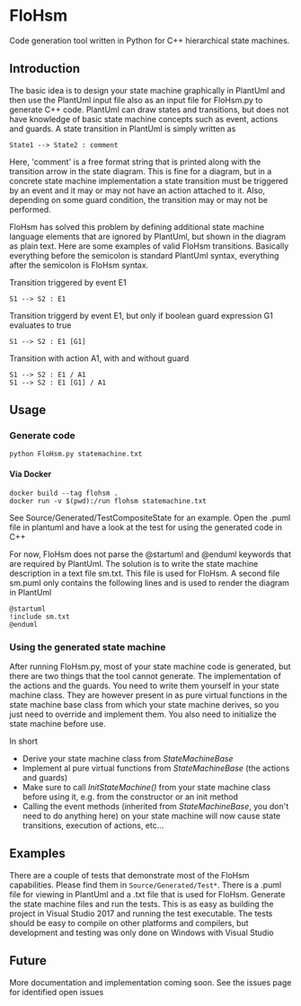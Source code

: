 # FloHsm
Code generation tool written in Python for C++ hierarchical state machines.

## Introduction
The basic idea is to design your state machine graphically in PlantUml and then use the PlantUml input file also as an input file for FloHsm.py to generate C++ code. PlantUml can draw states and transitions, but does not have knowledge of basic state machine concepts such as event, actions and guards. A state transition in PlantUml is simply written as
```
State1 --> State2 : comment
```
Here, 'comment' is a free format string that is printed along with the transition arrow in the state diagram. This is fine for a diagram, but in a concrete state machine implementation a state transition must be triggered by an event and it may or may not have an action attached to it. Also, depending on some guard condition, the transition may or may not be performed.

FloHsm has solved this problem by defining additional state machine language elements that are ignored by PlantUml, but shown in the diagram as plain text. Here are some examples of valid FloHsm transitions. Basically everything before the semicolon is standard PlantUml syntax, everything after the semicolon is FloHsm syntax.

Transition triggered by event E1
```
S1 --> S2 : E1
```
Transition triggerd by event E1, but only if boolean guard expression G1 evaluates to true
```
S1 --> S2 : E1 [G1]
```
Transition with action A1, with and without guard
```
S1 --> S2 : E1 / A1
S1 --> S2 : E1 [G1] / A1
```

## Usage
### Generate code
```
python FloHsm.py statemachine.txt
```
#### Via Docker
```
docker build --tag flohsm .
docker run -v $(pwd):/run flohsm statemachine.txt
```


See Source/Generated/TestCompositeState for an example. Open the .puml file in plantuml and have a look at the test for using the generated code in C++

For now, FloHsm does not parse the @startuml and @enduml keywords that are required by PlantUml. The solution is to write the state machine description in a text file sm.txt. This file is used for FloHsm. A second file sm.puml only contains the following lines and is used to render the diagram in PlantUml
```
@startuml
!include sm.txt
@enduml
```

### Using the generated state machine
After running FloHsm.py, most of your state machine code is generated, but there are two things that the tool cannot generate. The implementation of the actions and the guards. You need to write them yourself in your state machine class. They are however present in as pure virtual functions in the state machine base class from which your state machine derives, so you just need to override and implement them. You also need to initialize the state machine before use.

In short
- Derive your state machine class from *StateMachineBase*
- Implement al pure virtual functions from *StateMachineBase* (the actions and guards)
- Make sure to call *InitStateMachine()* from your state machine class before using it, e.g. from the constructor or an init method
- Calling the event methods (inherited from *StateMachineBase*, you don't need to do anything here) on your state machine will now cause state transitions, execution of actions, etc...

## Examples
There are a couple of tests that demonstrate most of the FloHsm capabilities. Please find them in ```Source/Generated/Test*```. There is a .puml file for viewing in PlantUml and a .txt file that is used for FloHsm. Generate the state machine files and run the tests. This is as easy as building the project in Visual Studio 2017 and running the test executable. The tests should be easy to compile on other platforms and compilers, but development and testing was only done on Windows with Visual Studio

## Future
More documentation and implementation coming soon. See the issues page for identified open issues
